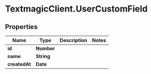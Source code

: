 # TextmagicClient.UserCustomField

## Properties
Name | Type | Description | Notes
------------ | ------------- | ------------- | -------------
**id** | **Number** |  | 
**name** | **String** |  | 
**createdAt** | **Date** |  | 


